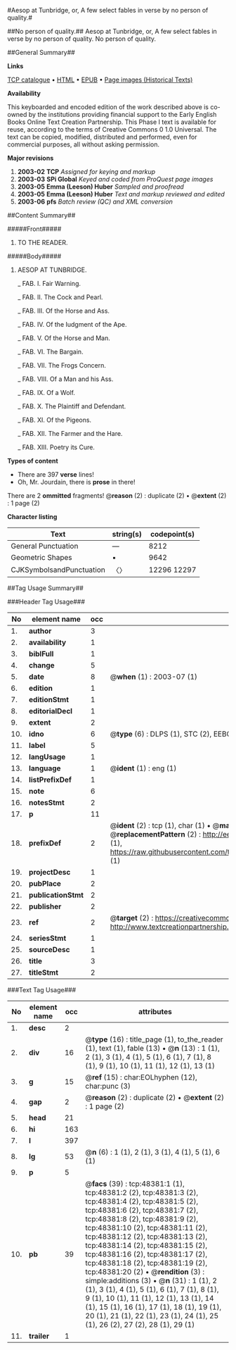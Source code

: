 #Aesop at Tunbridge, or, A few select fables in verse by no person of quality.#

##No person of quality.##
Aesop at Tunbridge, or, A few select fables in verse by no person of quality.
No person of quality.

##General Summary##

**Links**

[TCP catalogue](http://www.ota.ox.ac.uk/tcp/)  • 
[HTML](http://tei.it.ox.ac.uk/tcp/Texts-HTML/free/A26/A26532.html)  • 
[EPUB](http://tei.it.ox.ac.uk/tcp/Texts-EPUB/free/A26/A26532.epub) • 
[Page images (Historical Texts)](https://data.historicaltexts.jisc.ac.uk/view?pubId=eebo-11729537e&pageId=eebo-11729537e-48381-1)

**Availability**

This keyboarded and encoded edition of the
	       work described above is co-owned by the institutions
	       providing financial support to the Early English Books
	       Online Text Creation Partnership. This Phase I text is
	       available for reuse, according to the terms of Creative
	       Commons 0 1.0 Universal. The text can be copied,
	       modified, distributed and performed, even for
	       commercial purposes, all without asking permission.

**Major revisions**

1. __2003-02__ __TCP__ *Assigned for keying and markup*
1. __2003-03__ __SPi Global__ *Keyed and coded from ProQuest page images*
1. __2003-05__ __Emma (Leeson) Huber__ *Sampled and proofread*
1. __2003-05__ __Emma (Leeson) Huber__ *Text and markup reviewed and edited*
1. __2003-06__ __pfs__ *Batch review (QC) and XML conversion*

##Content Summary##

#####Front#####

1. TO THE READER.

#####Body#####

1. AESOP AT TUNBRIDGE.

    _ FAB. I. Fair Warning.

    _ FAB. II. The Cock and Pearl.

    _ FAB. III. Of the Horse and Ass.

    _ FAB. IV. Of the Iudgment of the Ape.

    _ FAB. V. Of the Horse and Man.

    _ FAB. VI. The Bargain.

    _ FAB. VII. The Frogs Concern.

    _ FAB. VIII. Of a Man and his Ass.

    _ FAB. IX. Of a Wolf.

    _ FAB. X. The Plaintiff and Defendant.

    _ FAB. XI. Of the Pigeons.

    _ FAB. XII. The Farmer and the Hare.

    _ FAB. XIII. Poetry its Cure.

**Types of content**

  * There are 397 **verse** lines!
  * Oh, Mr. Jourdain, there is **prose** in there!

There are 2 **ommitted** fragments! 
 @__reason__ (2) : duplicate (2)  •  @__extent__ (2) : 1 page (2)

**Character listing**


|Text|string(s)|codepoint(s)|
|---|---|---|
|General Punctuation|—|8212|
|Geometric Shapes|▪|9642|
|CJKSymbolsandPunctuation|〈〉|12296 12297|

##Tag Usage Summary##

###Header Tag Usage###

|No|element name|occ|attributes|
|---|---|---|---|
|1.|__author__|3||
|2.|__availability__|1||
|3.|__biblFull__|1||
|4.|__change__|5||
|5.|__date__|8| @__when__ (1) : 2003-07 (1)|
|6.|__edition__|1||
|7.|__editionStmt__|1||
|8.|__editorialDecl__|1||
|9.|__extent__|2||
|10.|__idno__|6| @__type__ (6) : DLPS (1), STC (2), EEBO-CITATION (1), OCLC (1), VID (1)|
|11.|__label__|5||
|12.|__langUsage__|1||
|13.|__language__|1| @__ident__ (1) : eng (1)|
|14.|__listPrefixDef__|1||
|15.|__note__|6||
|16.|__notesStmt__|2||
|17.|__p__|11||
|18.|__prefixDef__|2| @__ident__ (2) : tcp (1), char (1)  •  @__matchPattern__ (2) : ([0-9\-]+):([0-9IVX]+) (1), (.+) (1)  •  @__replacementPattern__ (2) : http://eebo.chadwyck.com/downloadtiff?vid=$1&page=$2 (1), https://raw.githubusercontent.com/textcreationpartnership/Texts/master/tcpchars.xml#$1 (1)|
|19.|__projectDesc__|1||
|20.|__pubPlace__|2||
|21.|__publicationStmt__|2||
|22.|__publisher__|2||
|23.|__ref__|2| @__target__ (2) : https://creativecommons.org/publicdomain/zero/1.0/ (1), http://www.textcreationpartnership.org/docs/. (1)|
|24.|__seriesStmt__|1||
|25.|__sourceDesc__|1||
|26.|__title__|3||
|27.|__titleStmt__|2||


###Text Tag Usage###

|No|element name|occ|attributes|
|---|---|---|---|
|1.|__desc__|2||
|2.|__div__|16| @__type__ (16) : title_page (1), to_the_reader (1), text (1), fable (13)  •  @__n__ (13) : 1 (1), 2 (1), 3 (1), 4 (1), 5 (1), 6 (1), 7 (1), 8 (1), 9 (1), 10 (1), 11 (1), 12 (1), 13 (1)|
|3.|__g__|15| @__ref__ (15) : char:EOLhyphen (12), char:punc (3)|
|4.|__gap__|2| @__reason__ (2) : duplicate (2)  •  @__extent__ (2) : 1 page (2)|
|5.|__head__|21||
|6.|__hi__|163||
|7.|__l__|397||
|8.|__lg__|53| @__n__ (6) : 1 (1), 2 (1), 3 (1), 4 (1), 5 (1), 6 (1)|
|9.|__p__|5||
|10.|__pb__|39| @__facs__ (39) : tcp:48381:1 (1), tcp:48381:2 (2), tcp:48381:3 (2), tcp:48381:4 (2), tcp:48381:5 (2), tcp:48381:6 (2), tcp:48381:7 (2), tcp:48381:8 (2), tcp:48381:9 (2), tcp:48381:10 (2), tcp:48381:11 (2), tcp:48381:12 (2), tcp:48381:13 (2), tcp:48381:14 (2), tcp:48381:15 (2), tcp:48381:16 (2), tcp:48381:17 (2), tcp:48381:18 (2), tcp:48381:19 (2), tcp:48381:20 (2)  •  @__rendition__ (3) : simple:additions (3)  •  @__n__ (31) : 1 (1), 2 (1), 3 (1), 4 (1), 5 (1), 6 (1), 7 (1), 8 (1), 9 (1), 10 (1), 11 (1), 12 (1), 13 (1), 14 (1), 15 (1), 16 (1), 17 (1), 18 (1), 19 (1), 20 (1), 21 (1), 22 (1), 23 (1), 24 (1), 25 (1), 26 (2), 27 (2), 28 (1), 29 (1)|
|11.|__trailer__|1||
